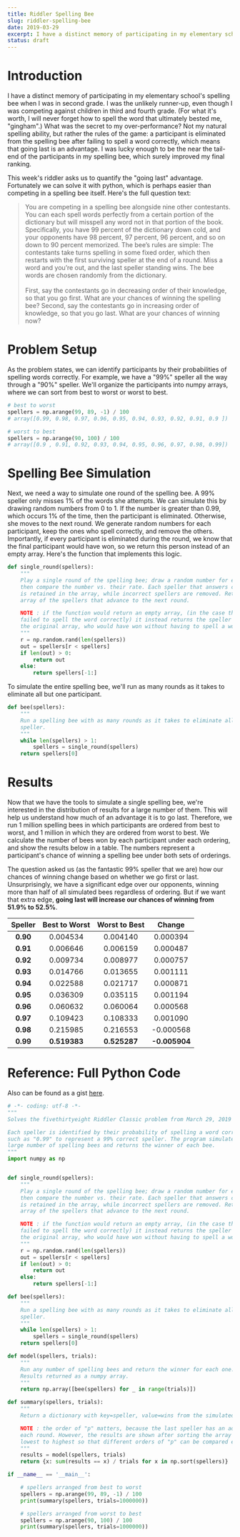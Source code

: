 ```yaml
---
title: Riddler Spelling Bee
slug: riddler-spelling-bee
date: 2019-03-29
excerpt: I have a distinct memory of participating in my elementary school's spelling bee when I was in second grade. I was the unlikely runner-up, even though I was competing against children in third and fourth grade. What was the secret to my over-performance? Not my natural spelling ability, but rather the rules of the game - a participant is eliminated from the spelling bee after failing to spell a word correctly, which means that going last is an advantage. I was lucky enough to be the near the tail-end of the participants in my spelling bee, which surely improved my final ranking. This week's Riddler asks us to quantify that advantage.
status: draft
---
```


# Introduction

I have a distinct memory of participating in my elementary school's spelling bee when I was in second grade. I was the unlikely runner-up, even though I was competing against children in third and fourth grade. (For what it's worth, I will never forget how to spell the word that ultimately bested me, "gingham".) What was the secret to my over-performance? Not my natural spelling ability, but rather the rules of the game: a participant is eliminated from the spelling bee after failing to spell a word correctly, which means that going last is an advantage. I was lucky enough to be the near the tail-end of the participants in my spelling bee, which surely improved my final ranking.

This week's riddler asks us to quantify the "going last" advantage. Fortunately we can solve it with python, which is perhaps easier than competing in a spelling bee itself. Here's the full question text:

> You are competing in a spelling bee alongside nine other contestants. You can each spell words perfectly from a certain portion of the dictionary but will misspell any word not in that portion of the book. Specifically, you have 99 percent of the dictionary down cold, and your opponents have 98 percent, 97 percent, 96 percent, and so on down to 90 percent memorized. The bee’s rules are simple: The contestants take turns spelling in some fixed order, which then restarts with the first surviving speller at the end of a round. Miss a word and you’re out, and the last speller standing wins. The bee words are chosen randomly from the dictionary.
> <br><br>
> First, say the contestants go in decreasing order of their knowledge, so that you go first. What are your chances of winning the spelling bee? Second, say the contestants go in increasing order of knowledge, so that you go last. What are your chances of winning now?

# Problem Setup

As the problem states, we can identify participants by their probabilities of spelling words correctly. For example, we have a "99%" speller all the way through a "90%" speller. We'll organize the participants into numpy arrays, where we can sort from best to worst or worst to best.

```python
# best to worst
spellers = np.arange(99, 89, -1) / 100
# array([0.99, 0.98, 0.97, 0.96, 0.95, 0.94, 0.93, 0.92, 0.91, 0.9 ])

# worst to best
spellers = np.arange(90, 100) / 100
# array([0.9 , 0.91, 0.92, 0.93, 0.94, 0.95, 0.96, 0.97, 0.98, 0.99])
```

# Spelling Bee Simulation

Next, we need a way to simulate one round of the spelling bee. A 99% speller only misses 1% of the words she attempts. We can simulate this by drawing random numbers from 0 to 1. If the number is greater than 0.99, which occurs 1% of the time, then the participant is eliminated. Otherwise, she moves to the next round. We generate random numbers for each participant, keep the ones who spell correctly, and remove the others. Importantly, if every participant is eliminated during the round, we know that the final participant would have won, so we return this person instead of an empty array. Here's the function that implements this logic.

```python
def single_round(spellers):
    """
    Play a single round of the spelling bee; draw a random number for each speller,
    then compare the number vs. their rate. Each speller that answers correctly
    is retained in the array, while incorrect spellers are removed. Returns a new
    array of the spellers that advance to the next round.

    NOTE : if the function would return an empty array, (in the case that every speller
    failed to spell the word correctly) it instead returns the speller listed last in
    the original array, who would have won without having to spell a word.
    """
    r = np.random.rand(len(spellers))
    out = spellers[r < spellers]
    if len(out) > 0:
        return out
    else:
        return spellers[-1:]
```

To simulate the entire spelling bee, we'll run as many rounds as it takes to eliminate all but one participant.

```python
def bee(spellers):
    """
    Run a spelling bee with as many rounds as it takes to eliminate all but one
    speller.
    """
    while len(spellers) > 1:
        spellers = single_round(spellers)
    return spellers[0]
```

# Results

Now that we have the tools to simulate a single spelling bee, we're interested in the distribution of results for a large number of them. This will help us understand how much of an advantage it is to go last. Therefore, we run 1 million spelling bees in which participants are ordered from best to worst, and 1 million in which they are ordered from worst to best. We calculate the number of bees won by each participant under each ordering, and show the results below in a table. The numbers represent a participant's chance of winning a spelling bee under both sets of orderings.

The question asked us (as the fantastic 99% speller that we are) how our chances of winning change based on whether we go first or last. Unsurprisingly, we have a significant edge over our opponents, winning more than half of all simulated bees regardless of ordering. But if we want that extra edge, **going last will increase our chances of winning from 51.9% to 52.5%**.

| Speller  | Best to Worst | Worst to Best |    Change     |
| :------: | :-----------: | :-----------: | :-----------: |
| **0.90** |   0.004534    |   0.004140    |   0.000394    |
| **0.91** |   0.006646    |   0.006159    |   0.000487    |
| **0.92** |   0.009734    |   0.008977    |   0.000757    |
| **0.93** |   0.014766    |   0.013655    |   0.001111    |
| **0.94** |   0.022588    |   0.021717    |   0.000871    |
| **0.95** |   0.036309    |   0.035115    |   0.001194    |
| **0.96** |   0.060632    |   0.060064    |   0.000568    |
| **0.97** |   0.109423    |   0.108333    |   0.001090    |
| **0.98** |   0.215985    |   0.216553    |   -0.000568   |
| **0.99** | **0.519383**  | **0.525287**  | **-0.005904** |

# Reference: Full Python Code

Also can be found as a gist <a href="https://gist.github.com/ashanalytics/db09e8bb131f5bc856a018fa0856f2f0">here</a>.

```python
# -*- coding: utf-8 -*-
"""
Solves the fivethirtyeight Riddler Classic problem from March 29, 2019

Each speller is identified by their probability of spelling a word correctly,
such as "0.99" to represent a 99% correct speller. The program simulates a
large number of spelling bees and returns the winner of each bee.
"""
import numpy as np


def single_round(spellers):
    """
    Play a single round of the spelling bee; draw a random number for each speller,
    then compare the number vs. their rate. Each speller that answers correctly
    is retained in the array, while incorrect spellers are removed. Returns a new
    array of the spellers that advance to the next round.

    NOTE : if the function would return an empty array, (in the case that every speller
    failed to spell the word correctly) it instead returns the speller listed last in
    the original array, who would have won without having to spell a word.
    """
    r = np.random.rand(len(spellers))
    out = spellers[r < spellers]
    if len(out) > 0:
        return out
    else:
        return spellers[-1:]

def bee(spellers):
    """
    Run a spelling bee with as many rounds as it takes to eliminate all but one
    speller.
    """
    while len(spellers) > 1:
        spellers = single_round(spellers)
    return spellers[0]

def model(spellers, trials):
    """
    Run any number of spelling bees and return the winner for each one.
    Results returned as a numpy array.
    """
    return np.array([bee(spellers) for _ in range(trials)])

def summary(spellers, trials):
    """
    Return a dictionary with key=speller, value=wins from the simulated results

    NOTE : the order of "p" matters, because the last speller has an advantage
    each round. However, the results are shown after sorting the array from
    lowest to highest so that different orders of "p" can be compared easily.
    """
    results = model(spellers, trials)
    return {x: sum(results == x) / trials for x in np.sort(spellers)}

if __name__ == '__main__':

    # spellers arranged from best to worst
    spellers = np.arange(99, 89, -1) / 100
    print(summary(spellers, trials=1000000))

    # spellers arranged from worst to best
    spellers = np.arange(90, 100) / 100
    print(summary(spellers, trials=1000000))
```
